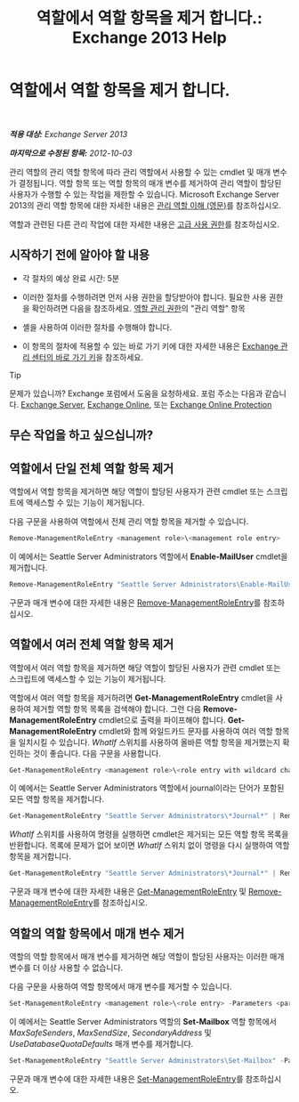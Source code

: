 ﻿---
title: '역할에서 역할 항목을 제거 합니다.: Exchange 2013 Help'
TOCTitle: 역할에서 역할 항목을 제거 합니다.
ms:assetid: 4736367a-750f-44d3-8a20-5149bd35e9ff
ms:mtpsurl: https://technet.microsoft.com/ko-kr/library/Dd297947(v=EXCHG.150)
ms:contentKeyID: 50483013
ms.date: 05/22/2018
mtps_version: v=EXCHG.150
ms.translationtype: MT
---

# 역할에서 역할 항목을 제거 합니다.

 

_**적용 대상:** Exchange Server 2013_

_**마지막으로 수정된 항목:** 2012-10-03_

관리 역할의 관리 역할 항목에 따라 관리 역할에서 사용할 수 있는 cmdlet 및 매개 변수가 결정됩니다. 역할 항목 또는 역할 항목의 매개 변수를 제거하여 관리 역할이 할당된 사용자가 수행할 수 있는 작업을 제한할 수 있습니다. Microsoft Exchange Server 2013의 관리 역할 항목에 대한 자세한 내용은 [관리 역할 이해 (영문)](understanding-management-roles-exchange-2013-help.md)를 참조하십시오.

역할과 관련된 다른 관리 작업에 대한 자세한 내용은 [고급 사용 권한](advanced-permissions-exchange-2013-help.md)를 참조하십시오.

## 시작하기 전에 알아야 할 내용

  - 각 절차의 예상 완료 시간: 5분

  - 이러한 절차를 수행하려면 먼저 사용 권한을 할당받아야 합니다. 필요한 사용 권한을 확인하려면 다음을 참조하세요. [역할 관리 권한](role-management-permissions-exchange-2013-help.md)의 "관리 역할" 항목

  - 셸을 사용하여 이러한 절차를 수행해야 합니다.

  - 이 항목의 절차에 적용할 수 있는 바로 가기 키에 대한 자세한 내용은 [Exchange 관리 센터의 바로 가기 키](keyboard-shortcuts-in-the-exchange-admin-center-exchange-online-protection-help.md)을 참조하세요.


> [!TIP]
> 문제가 있습니까? Exchange 포럼에서 도움을 요청하세요. 포럼 주소는 다음과 같습니다. <A href="https://go.microsoft.com/fwlink/p/?linkid=60612">Exchange Server</A>, <A href="https://go.microsoft.com/fwlink/p/?linkid=267542">Exchange Online</A>, 또는 <A href="https://go.microsoft.com/fwlink/p/?linkid=285351">Exchange Online Protection</A>



## 무슨 작업을 하고 싶으십니까?

## 역할에서 단일 전체 역할 항목 제거

역할에서 역할 항목을 제거하면 해당 역할이 할당된 사용자가 관련 cmdlet 또는 스크립트에 액세스할 수 있는 기능이 제거됩니다.

다음 구문을 사용하여 역할에서 전체 관리 역할 항목을 제거할 수 있습니다.

```powershell
Remove-ManagementRoleEntry <management role>\<management role entry>
```

이 예에서는 Seattle Server Administrators 역할에서 **Enable-MailUser** cmdlet을 제거합니다.

```powershell
Remove-ManagementRoleEntry "Seattle Server Administrators\Enable-MailUser"
```

구문과 매개 변수에 대한 자세한 내용은 [Remove-ManagementRoleEntry](https://technet.microsoft.com/ko-kr/library/dd351187\(v=exchg.150\))를 참조하십시오.

## 역할에서 여러 전체 역할 항목 제거

역할에서 여러 역할 항목을 제거하면 해당 역할이 할당된 사용자가 관련 cmdlet 또는 스크립트에 액세스할 수 있는 기능이 제거됩니다.

역할에서 여러 역할 항목을 제거하려면 **Get-ManagementRoleEntry** cmdlet을 사용하여 제거할 역할 항목 목록을 검색해야 합니다. 그런 다음 **Remove-ManagementRoleEntry** cmdlet으로 출력을 파이프해야 합니다. **Get-ManagementRoleEntry** cmdlet와 함께 와일드카드 문자를 사용하여 여러 역할 항목을 일치시킬 수 있습니다. *WhatIf* 스위치를 사용하여 올바른 역할 항목을 제거했는지 확인하는 것이 좋습니다. 다음 구문을 사용합니다.

```powershell
Get-ManagementRoleEntry <management role>\<role entry with wildcard character> | Remove-ManagementRoleEntry -WhatIf
```

이 예에서는 Seattle Server Administrators 역할에서 journal이라는 단어가 포함된 모든 역할 항목을 제거합니다.

```powershell
Get-ManagementRoleEntry "Seattle Server Administrators\*Journal*" | Remove-ManagementRoleEntry -WhatIf
```

*WhatIf* 스위치를 사용하여 명령을 실행하면 cmdlet은 제거되는 모든 역할 항목 목록을 반환합니다. 목록에 문제가 없어 보이면 *WhatIf* 스위치 없이 명령을 다시 실행하여 역할 항목을 제거합니다.

```powershell
Get-ManagementRoleEntry "Seattle Server Administrators\*Journal*" | Remove-ManagementRoleEntry
```

구문과 매개 변수에 대한 자세한 내용은 [Get-ManagementRoleEntry](https://technet.microsoft.com/ko-kr/library/dd335210\(v=exchg.150\)) 및 [Remove-ManagementRoleEntry](https://technet.microsoft.com/ko-kr/library/dd351187\(v=exchg.150\))를 참조하십시오.

## 역할의 역할 항목에서 매개 변수 제거

역할의 역할 항목에서 매개 변수를 제거하면 해당 역할이 할당된 사용자는 이러한 매개 변수를 더 이상 사용할 수 없습니다.

다음 구문을 사용하여 역할 항목에서 매개 변수를 제거할 수 있습니다.

```powershell
Set-ManagementRoleEntry <management role>\<role entry> -Parameters <parameter 1>,<parameter 2...> -RemoveParameter
```

이 예에서는 Seattle Server Administrators 역할의 **Set-Mailbox** 역할 항목에서 *MaxSafeSenders*, *MaxSendSize*, *SecondaryAddress* 및 *UseDatabaseQuotaDefaults* 매개 변수를 제거합니다.

```powershell
Set-ManagementRoleEntry "Seattle Server Administrators\Set-Mailbox" -Parameters MaxSafeSenders,MaxSendSize,SecondaryAddress,UseDatabaseQuotaDefaults -RemoveParameter
```

구문과 매개 변수에 대한 자세한 내용은 [Set-ManagementRoleEntry](https://technet.microsoft.com/ko-kr/library/dd351162\(v=exchg.150\))를 참조하십시오.

